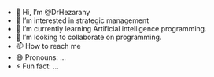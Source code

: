 - 👋 Hi, I’m @DrHezarany
- 👀 I’m interested in strategic management  
- 🌱 I’m currently learning Artificial intelligence programming. 
- 💞️ I’m looking to collaborate on programming. 
- 📫 How to reach me 
- 😄 Pronouns: ...
- ⚡ Fun fact: ...

<!---
DrHezarany/DrHezarany is a ✨ special ✨ repository because its `README.md` (this file) appears on your GitHub profile.
You can click the Preview link to take a look at your changes.
--->
